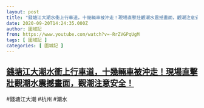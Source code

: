 ```yaml
---
layout: post
title: "錢塘江大潮水衝上行車道，十幾輛車被沖走！現場直擊壯觀潮水震撼畫面，觀潮注意安全！"
date: 2020-09-20T14:24:35.000Z
author: 圍城記
from: https://www.youtube.com/watch?v=-RrZVGPqUgM
tags: [ 圍城記 ]
categories: [ 圍城記 ]
---
```

<!--1600611875000-->
[錢塘江大潮水衝上行車道，十幾輛車被沖走！現場直擊壯觀潮水震撼畫面，觀潮注意安全！](https://www.youtube.com/watch?v=-RrZVGPqUgM)
------

<div>
#錢塘江大潮 #杭州 #潮水
</div>
